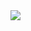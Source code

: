 <a href="https://portal.azure.com/#create/Microsoft.Template/uri/https%3A%2F%2Fraw.githubusercontent.com%2FDarylsCorner%2FARM-Templates%2Fmaster%2Fvm-from-user-image%2Fazuredeploy.json" target="_blank">
    <img src="http://azuredeploy.net/deploybutton.png"/>
</a>
